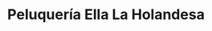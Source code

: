 ---
title: "Peluquería Ella La Holandesa"
url: /benissa/peluqueria-ella-la-holandesa/
shop: peluquería
---